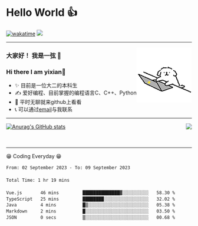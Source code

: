 # Hello World 👍

<!--徽章-->

[![wakatime](https://wakatime.com/badge/user/bcd89b5c-a971-4a22-b959-5fb32df973ad.svg)](https://wakatime.com/@bcd89b5c-a971-4a22-b959-5fb32df973ad)
<a href="mailto:yixian272197@gmail.com"><img src="https://img.shields.io/badge/<Mail>-<yixian272197@gmail.com>-<brightgreen>"></a>
***

<img align="right" alt="GIF" src="https://github.com/1-on/1-on/raw/main/1.gif" />

<!--自我介绍-->

### 大家好！ 我是一弦 👋
### Hi there I am yixian👋
- ✨ 目前是一位大二的本科生
- ✍️ 爱好编程、目前掌握的编程语言C、C++、Python
- 🥾 平时无聊就来github上看看
- 📞 可以通过<a href="mailto:yixian272197@gmail.com">email</a>与我联系



***

<img align="right" src="https://github-readme-stats.vercel.app/api/top-langs/?username=1-on&theme=dark">



[![Anurag's GitHub stats](https://github-readme-stats.vercel.app/api?username=1-on&theme=prussian)](https://github.com/anuraghazra/github-readme-stats)
<br>
<br>
<br>




<!--
[![Top Langs](https://github-readme-stats.vercel.app/api/top-langs/?username=1-on)](https://github.com/anuraghazra/github-readme-stats)
-->

***
😁 Coding Everyday 😁
<!--START_SECTION:waka-->

```txt
From: 02 September 2023 - To: 09 September 2023

Total Time: 1 hr 19 mins

Vue.js       46 mins         ██████████████▓░░░░░░░░░░   58.30 %
TypeScript   25 mins         ████████░░░░░░░░░░░░░░░░░   32.02 %
Java         4 mins          █▒░░░░░░░░░░░░░░░░░░░░░░░   05.38 %
Markdown     2 mins          █░░░░░░░░░░░░░░░░░░░░░░░░   03.50 %
JSON         0 secs          ▒░░░░░░░░░░░░░░░░░░░░░░░░   00.68 %
```

<!--END_SECTION:waka-->

<!--
**1-on/1-on** is a ✨ _special_ ✨ repository because its `README.md` (this file) appears on your GitHub profile.

Here are some ideas to get you started:

- 🔭 I’m currently working on ...
- 🌱 I’m currently learning ...
- 👯 I’m looking to collaborate on ...
- 🤔 I’m looking for help with ...
- 💬 Ask me about ...
- 📫 How to reach me: ...
- 😄 Pronouns: ...
- ⚡ Fun fact: ...
-->
